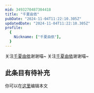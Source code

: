 ```yaml
---
mid: 3493270487304418
title: "千夏由依"
pubDate: "2024-11-04T11:22:10.305Z"
updatedDate: "2024-11-04T11:22:10.305Z"
profile:
  {
    Nickname: ["千夏由依"],
  }
---
```


关注[千夏由依](https://space.bilibili.com/3493270487304418)谢谢喵~ 关注[千夏由依](https://space.bilibili.com/3493270487304418)谢谢喵~

## 此条目有待补充
你可以在[这里](https://github.com/Yuhanawa/VTuber.ICU-Content/edit/master/v/千夏由依/index.md)编辑本文
